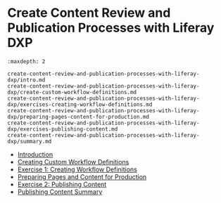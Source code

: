 # Create Content Review and Publication Processes with Liferay DXP 

```{toctree}
:maxdepth: 2

create-content-review-and-publication-processes-with-liferay-dxp/intro.md
create-content-review-and-publication-processes-with-liferay-dxp/create-custom-workflow-definitions.md
create-content-review-and-publication-processes-with-liferay-dxp/exercises-creating-workflow-definitions.md
create-content-review-and-publication-processes-with-liferay-dxp/preparing-pages-content-for-production.md
create-content-review-and-publication-processes-with-liferay-dxp/exercises-publishing-content.md
create-content-review-and-publication-processes-with-liferay-dxp/summary.md
```

* [Introduction](./create-content-review-and-publication-processes-with-liferay-dxp/intro.md) 
* [Creating Custom Workflow Definitions](./create-content-review-and-publication-processes-with-liferay-dxp/create-custom-workflow-definitions.md) 
* [Exercise 1: Creating Workflow Definitions](./create-content-review-and-publication-processes-with-liferay-dxp/exercises-creating-workflow-definitions.md) 
* [Preparing Pages and Content for Production](./create-content-review-and-publication-processes-with-liferay-dxp/preparing-pages-content-for-production.md) 
* [Exercise 2: Publishing Content](./create-content-review-and-publication-processes-with-liferay-dxp/exercises-publishing-content.md) 
* [Publishing Content Summary](./create-content-review-and-publication-processes-with-liferay-dxp/summary.md) 
